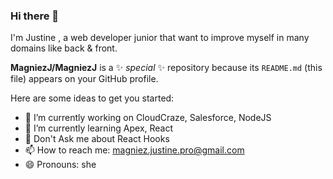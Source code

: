 ### Hi there 👋
I'm Justine , a web developer junior that want to improve myself in many domains like back & front.

**MagniezJ/MagniezJ** is a ✨ _special_ ✨ repository because its `README.md` (this file) appears on your GitHub profile.

Here are some ideas to get you started:

- 🔭 I’m currently working on CloudCraze, Salesforce, NodeJS
- 🌱 I’m currently learning Apex, React
- 💬 Don't Ask me about React Hooks 
- 📫 How to reach me: magniez.justine.pro@gmail.com
- 😄 Pronouns: she


